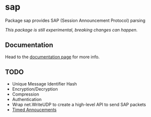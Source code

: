 # sap

Package sap provides SAP (Session Announcement Protocol) parsing

_This package is still experimental, breaking changes can happen._

## Documentation

Head to the [documentation page](https://pkg.go.dev/github.com/openaudiocollective/sap) for more info.

## TODO

- Unique Message Identifier Hash
- Encryption/Decryption
- Compression
- Authentication
- Wrap net.WriteUDP to create a high-level API to send SAP packets
- [Timed Annoucements](https://datatracker.ietf.org/doc/html/rfc2974#section-3.1)
